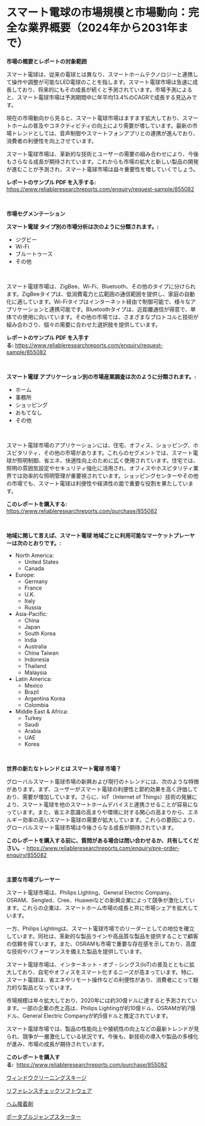<p><h1>スマート電球の市場規模と市場動向：完全な業界概要（2024年から2031年まで）</h1></p><p><strong>市場の概要とレポートの対象範囲</strong></p>
<p><p>スマート電球は、従来の電球とは異なり、スマートホームテクノロジーと連携して操作や調整が可能なLED電球のことを指します。スマート電球市場は急速に成長しており、将来的にもその成長が続くと予測されています。市場予測によると、スマート電球市場は予測期間中に年平均13.4%のCAGRで成長する見込みです。</p><p>現在の市場動向から見ると、スマート電球市場はますます拡大しており、スマートホームの普及やコネクティビティの向上により需要が増しています。最新の市場トレンドとしては、音声制御やスマートフォンアプリとの連携が進んでおり、消費者の利便性を向上させています。</p><p>スマート電球市場は、革新的な技術とユーザーの需要の組み合わせにより、今後もさらなる成長が期待されています。これからも市場の拡大と新しい製品の開発が進むことが予測され、スマート電球市場は益々重要性を増していくでしょう。</p></p>
<p><strong>レポートのサンプル PDF を入手する:</strong> <a href="https://www.reliableresearchreports.com/enquiry/request-sample/855082">https://www.reliableresearchreports.com/enquiry/request-sample/855082</a></p>
<p>&nbsp;</p>
<p><strong>市場セグメンテーション</strong></p>
<p><strong>スマート電球 タイプ別の市場分析は次のように分類されます。:</strong></p>
<p><ul><li>ジグビー</li><li>Wi-Fi</li><li>ブルートゥース</li><li>その他</li></ul></p>
<p>&nbsp;</p>
<p><p>スマート電球市場は、ZigBee、Wi-Fi、Bluetooth、その他のタイプに分けられます。ZigBeeタイプは、低消費電力と広範囲の通信範囲を提供し、家庭の自動化に適しています。Wi-Fiタイプはインターネット経由で制御可能で、様々なアプリケーションと連携可能です。Bluetoothタイプは、近距離通信が得意で、単体での使用に向いています。その他の市場では、さまざまなプロトコルと技術が組み合わさり、個々の需要に合わせた選択肢を提供しています。</p></p>
<p><strong>レポートのサンプル PDF を入手する:</strong>&nbsp;<a href="https://www.reliableresearchreports.com/enquiry/request-sample/855082">https://www.reliableresearchreports.com/enquiry/request-sample/855082</a></p>
<p>&nbsp;</p>
<p><strong> スマート電球 アプリケーション別の市場産業調査は次のように分類されます。:</strong></p>
<p><ul><li>ホーム</li><li>事務所</li><li>ショッピング</li><li>おもてなし</li><li>その他</li></ul></p>
<p>&nbsp;</p>
<p><p>スマート電球市場のアプリケーションには、住宅、オフィス、ショッピング、ホスピタリティ、その他の市場があります。これらのセグメントでは、スマート電球が照明制御、省エネ、快適性向上のために広く使用されています。住宅では、照明の雰囲気設定やセキュリティ強化に活用され、オフィスやホスピタリティ業界では効率的な照明管理が重要視されています。ショッピングセンターやその他の市場でも、スマート電球は利便性や経済性の面で重要な役割を果たしています。</p></p>
<p><strong>このレポートを購入する:</strong>&nbsp; <a href="https://www.reliableresearchreports.com/purchase/855082">https://www.reliableresearchreports.com/purchase/855082</a></p>
<p>&nbsp;</p>
<p><strong>地域に関して言えば、スマート電球 地域ごとに利用可能なマーケットプレーヤーは次のとおりです。:</strong></p>
<p><ul>
    <li>
        North America:
        <ul>
            <li>United States</li>
            <li>Canada</li>
        </ul>
    </li>
    <li>
        Europe:
        <ul>
            <li>Germany</li>
            <li>France</li>
            <li>U.K.</li>
            <li>Italy</li>
            <li>Russia</li>
        </ul>
    </li>
    <li>
        Asia-Pacific:
        <ul>
            <li>China</li>
            <li>Japan</li>
            <li>South Korea</li>
            <li>India</li>
            <li>Australia</li>
            <li>China Taiwan</li>
            <li>Indonesia</li>
            <li>Thailand</li>
            <li>Malaysia</li>
        </ul>
    </li>
    <li>
        Latin America:
        <ul>
            <li>Mexico</li>
            <li>Brazil</li>
            <li>Argentina Korea</li>
            <li>Colombia</li>
        </ul>
    </li>
    <li>
        Middle East & Africa:
        <ul>
            <li>Turkey</li>
            <li>Saudi</li>
            <li>Arabia</li>
            <li>UAE</li>
            <li>Korea</li>
        </ul>
    </li>
    </ul></p>
<p>&nbsp;</p>
<p><strong>世界の新たなトレンドとは スマート電球 市場？</strong></p>
<p><p>グローバルスマート電球市場の新興および現行のトレンドには、次のような特徴があります。まず、ユーザーがスマート電球の利便性と節約効果を高く評価しており、需要が増加しています。さらに、IoT（Internet of Things）技術の発展により、スマート電球を他のスマートホームデバイスと連携させることが容易になっています。また、省エネ意識の高まりや環境に対する関心の高まりから、エネルギー効率の高いスマート電球の需要が拡大しています。これらの要因により、グローバルスマート電球市場は今後さらなる成長が期待されています。</p></p>
<p><strong>このレポートを購入する前に、質問がある場合は問い合わせるか、共有してください。</strong>- <a href="https://www.reliableresearchreports.com/enquiry/pre-order-enquiry/855082">https://www.reliableresearchreports.com/enquiry/pre-order-enquiry/855082</a></p>
<p>&nbsp;</p>
<p><strong>主要な市場プレーヤー</strong></p>
<p><p>スマート電球市場は、Philips Lighting、General Electric Company、OSRAM、Sengled、Cree、Huaweiなどの新興企業によって競争が激化しています。これらの企業は、スマートホーム市場の成長と共に市場シェアを拡大しています。</p><p>一方、Philips Lightingは、スマート電球市場でのリーダーとしての地位を確立しています。同社は、革新的な製品ラインや高品質な製品を提供することで顧客の信頼を得ています。また、OSRAMも市場で重要な存在感を示しており、高度な技術やパフォーマンスを備えた製品を提供しています。</p><p>スマート電球市場は、インターネット・オブ・シングス(IoT)の普及とともに拡大しており、自宅やオフィスをスマート化するニーズが高まっています。特に、スマート電球は、省エネやリモート操作などの利便性があり、消費者にとって魅力的な製品となっています。</p><p>市場規模は年々拡大しており、2020年には約30億ドルに達すると予測されています。一部の企業の売上高は、Philips Lightingが約10億ドル、OSRAMが約7億ドル、General Electric Companyが約5億ドルと推定されています。</p><p>スマート電球市場では、製品の性能向上や接続性の向上などの最新トレンドが見られ、競争が一層激化している状況です。今後も、新技術の導入や製品の多様化が進み、市場の成長が期待されています。</p></p>
<p><strong>このレポートを購入する:</strong>&nbsp;&nbsp;<a href="https://www.reliableresearchreports.com/purchase/855082">https://www.reliableresearchreports.com/purchase/855082</a></p>
<p><p><a href="https://medium.com/@peterpatel626/%E7%AA%93%E6%8B%AD%E3%81%8D%E7%94%A8%E3%82%B9%E3%82%AD%E3%83%BC%E3%82%B8%E3%83%BC%E5%B8%82%E5%A0%B4%E3%81%AE%E8%A6%8F%E6%A8%A1-cagr-%E3%83%88%E3%83%AC%E3%83%B3%E3%83%892024%E5%B9%B4%E3%81%8B%E3%82%892030%E5%B9%B4-222c6ffe78b1">ウィンドウクリーニングスキージ</a></p><p><a href="https://github.com/laurenreichert/Market-Research-Report-List-1/blob/main/585419416948.md">リファレンスチェックソフトウェア</a></p><p><a href="https://medium.com/@abdulkoss2015/%E6%8E%A5%E7%9D%80%E5%89%A4%E5%B8%82%E5%A0%B4-%E7%A8%AE%E9%A1%9E-%E7%94%A8%E9%80%94-%E5%9C%B0%E7%90%86%E3%81%AB%E3%82%88%E3%82%8B%E5%8C%85%E6%8B%AC%E7%9A%84%E3%81%AA%E8%A9%95%E4%BE%A1-9fc8c79cb60e">ヘム接着剤</a></p><p><a href="https://github.com/RodHoppe07/Market-Research-Report-List-1/blob/main/712671716949.md">ポータブルジャンプスターター</a></p></p>